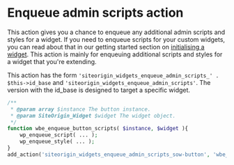 # Enqueue admin scripts action

This action gives you a chance to enqueue any additional admin scripts and styles for a widget. If you need to enqueue scripts for your custom widgets, you can read about that in our getting started section on [initialising a widget](../../getting-started/initialising-a-widget.md). This action is mainly for enqueuing additional scripts and styles for a widget that you're extending.

This action has the form `'siteorigin_widgets_enqueue_admin_scripts_' . $this->id_base` and `'siteorigin_widgets_enqueue_admin_scripts'`. The version with the id_base is designed to target a specific widget.

```php
/**
 * @param array $instance The button instance.
 * @param SiteOrigin_Widget $widget The widget object.
 */
function wbe_enqueue_button_scripts( $instance, $widget ){
    wp_enqueue_script( ... );
    wp_enqueue_style( ... );
}
add_action('siteorigin_widgets_enqueue_admin_scripts_sow-button', 'wbe_enqueue_button_scripts', 10, 2);
```
